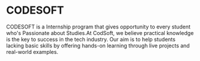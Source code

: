 # CODESOFT
CODESOFT is a Internship program that gives opportunity to every student who's Passionate about Studies.At CodSoft, we believe practical knowledge is the key to success in the tech industry. Our aim is to help students lacking basic skills by offering hands-on learning through live projects and real-world examples.
